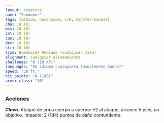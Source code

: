 ```yaml
---
layout: creature
name: "Commoner"
tags: [medium, humanoide, cr0, monster-manual]
cha: 10 (0)
wis: 10 (0)
int: 10 (0)
con: 10 (0)
dex: 10 (0)
str: 10 (0)
size: Humanoide Mediano (cualquier raza)
alignment: cualquier alineamiento
challenge: "0 (10 XP)"
languages: "Un idioma cualquiera (usualmente Común)"
speed: "30 ft."
hit_points: "4 (1d8)"
armor_class: "10"
---
```


### Acciones

***Clava.*** Ataque de arma cuerpo a cuerpo: +2 al ataque, alcance 5 pies, un objetivo. Impacto: 2 (1d4) puntos de daño contundente.
